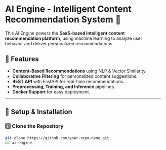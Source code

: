# AI Engine - Intelligent Content Recommendation System 🚀

This AI Engine powers the **SaaS-based intelligent content recommendation platform**, using machine learning to analyze user behavior and deliver personalized recommendations.

## 📌 Features
- **Content-Based Recommendations** using NLP & Vector Similarity.
- **Collaborative Filtering** for personalized content suggestions.
- **REST API** with FastAPI for real-time recommendations.
- **Preprocessing, Training, and Inference** pipelines.
- **Docker Support** for easy deployment.

---

## 🔧 Setup & Installation

### 1️⃣ Clone the Repository
```sh
git clone https://github.com/your-repo-name.git
cd ai-engine
